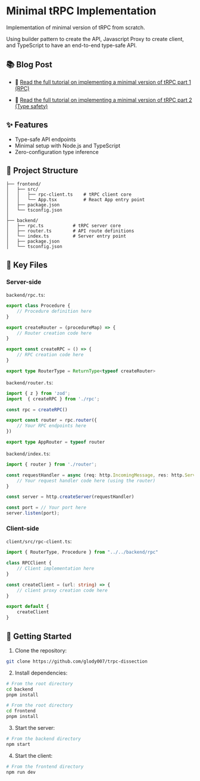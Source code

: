 # Minimal tRPC Implementation

Implementation of minimal version of tRPC from scratch. 

Using builder pattern to create the API, Javascript Proxy to create client, and TypeScript to have an end-to-end type-safe API.

## 📚 Blog Post

- 📖 [Read the full tutorial on implementing a minimal version of tRPC part 1 (RPC)](https://www.softwaredissection.com/posts/trpc-dissection-part1)

- 📖 [Read the full tutorial on implementing a minimal version of tRPC part 2 (Type safety)](https://www.softwaredissection.com/posts/trpc-dissection-part2)

## ✨ Features

- Type-safe API endpoints
- Minimal setup with Node.js and TypeScript 
- Zero-configuration type inference

## 📁 Project Structure

```
├── frontend/
│   ├── src/
│   │   ├── rpc-client.ts    # tRPC client core
│   │   └── App.tsx          # React App entry point
│   ├── package.json
│   └── tsconfig.json
│
├── backend/
│   ├── rpc.ts           # tRPC server core
│   ├── router.ts        # API route definitions
│   └── index.ts         # Server entry point
│   ├── package.json
│   └── tsconfig.json
```

## 🔑 Key Files

### Server-side

`backend/rpc.ts`:
```typescript
export class Procedure {
    // Procedure definition here
}

export createRouter = (procedureMap) => {
    // Router creation code here
}

export const createRPC = () => {
    // RPC creation code here
}

export type RouterType = ReturnType<typeof createRouter>
```

`backend/router.ts`:
```typescript
import { z } from 'zod';
import  { createRPC } from './rpc';

const rpc = createRPC()

export const router = rpc.router({
    // Your RPC endpoints here
})

export type AppRouter = typeof router
```

`backend/index.ts`:
```typescript
import { router } from './router';

const requestHandler = async (req: http.IncomingMessage, res: http.ServerResponse) => {
    // Your request handler code here (using the router)
}

const server = http.createServer(requestHandler)

const port = // Your port here
server.listen(port);
```

### Client-side

`client/src/rpc-client.ts`:
```typescript
import { RouterType, Procedure } from "../../backend/rpc"

class RPCClient {
    // Client implementation here
}

const createClient = (url: string) => {
    // client proxy creation code here
}

export default {
    createClient
}
```

## 🚀 Getting Started

1. Clone the repository:
```bash
git clone https://github.com/glody007/trpc-dissection
```

2. Install dependencies:
```bash
# From the root directory
cd backend
pnpm install

# From the root directory
cd frontend
pnpm install
```

3. Start the server:
```bash
# From the backend directory
npm start
```

4. Start the client:
```bash
# From the frontend directory
npm run dev
````
